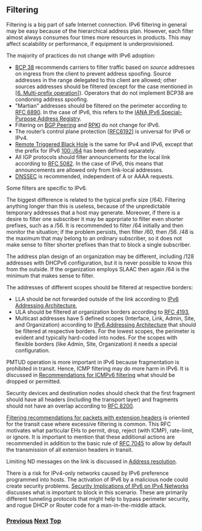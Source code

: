 ## Filtering

Filtering is a big part of safe Internet connection. IPv6 filtering in
general may be easy because of the hierarchical address plan. However,
each filter almost always consumes four times more resources in
products. This may affect scalability or performance, if equipment is
underprovisioned.

The majority of practices do not change with IPv6 adoption:

- [BCP 38](https://www.rfc-editor.org/info/bcp38) recommends carriers to
  filter traffic based on *source* addresses on ingress from the client
  to prevent address spoofing. Source addresses in the range delegated
  to this client are allowed; other sources addresses should be filtered
  (except for the case mentioned in
  \[[6. Multi-prefix operation](../06.%20Management%20and%20Operations/Multi-prefix%20operation.md)\]).
  Operators that do not implement BCP38 are condoning address spoofing.
- "Martian" addresses should be filtered on the perimeter according to
  [RFC 6890](https://www.rfc-editor.org/info/rfc6890). In the case of
  IPv6, this refers to the
  [IANA IPv6 Special-Purpose Address Registry](https://www.iana.org/assignments/iana-ipv6-special-registry/iana-ipv6-special-registry.xhtml).
- Filtering on [BGP Peering](https://www.rfc-editor.org/info/rfc7454)
  and [RPKI](https://www.rfc-editor.org/info/rfc8210) do not change for
  IPv6.
- The router’s control plane protection
  \[[RFC6192](https://www.rfc-editor.org/info/rfc6192)\] is universal
  for IPv6 or IPv4.
- [Remote Triggered Black Hole](https://www.rfc-editor.org/info/rfc5635)
  is the same for IPv4 and IPv6, except that the prefix for IPv6
  [100::/64](https://www.rfc-editor.org/info/rfc6666) has been defined
  separately.
- All IGP protocols should filter announcements for the local link
  according to [RFC 5082](https://www.rfc-editor.org/info/rfc5082). In
  the case of IPv6, this means that announcements are allowed only from
  link-local addresses.
- [DNSSEC](https://www.rfc-editor.org/info/rfc4641) is recommended,
  independent of A or AAAA requests.

Some filters are specific to IPv6.

The biggest difference is related to the typical prefix size (/64).
Filtering anything longer than this is useless, because of the
unpredictable temporary addresses that a host may generate. Moreover, if
there is a desire to filter one subscriber it may be apprpriate to
filter even shorter prefixes, such as a /56. It is recommended to filter
/64 initially and then monitor the situation; if the problem persists,
then filter /60, then /56. /48 is the maximum that may belong to an
ordinary subscriber, so it does not make sense to filter shorter
prefixes than that to block a single subscriber.

The address plan design of an organization may be different, including
/128 addresses with DHCPv6 configuration, but it is never possible to
know this from the outside. If the organization employs SLAAC then again
/64 is the minimum that makes sense to filter.

The addresses of different scopes should be filtered at respective
borders:

- LLA should be not forwarded outside of the link according to
  [IPv6 Addressing Architecture](https://www.rfc-editor.org/info/rfc4291),
- ULA should be filtered at organization borders according to
  [RFC 4193](https://www.rfc-editor.org/info/rfc4193),
- Multicast addresses have 5 defined scopes (Interface, Link, Admin,
  Site, and Organization) according to
  [IPv6 Addressing Architecture](https://www.rfc-editor.org/info/rfc4291)
  that should be filtered at respective borders. For the lowest scopes,
  the perimeter is evident and typically hard-coded into nodes. For the
  scopes with flexible borders (like Admin, Site, Organization) it needs
  a special configuration.

PMTUD operation is more important in IPv6 because fragmentation is
prohibited in transit. Hence, ICMP filtering may do more harm in IPv6.
It is discussed in
[Recommendations for ICMPv6 filtering](https://www.rfc-editor.org/info/rfc4890)
what should be dropped or permitted.

Security devices and destination nodes should check that the first
fragment should have all headers (including the transport layer) and
fragments should not have an overlap according to
[RFC 8200](https://www.rfc-editor.org/info/rfc8200).

[Filtering recommendations for packets with extension headers](https://www.rfc-editor.org/info/rfc9288)
is oriented for the transit case where excessive filtering is common.
This RFC motivates what particular EHs to permit, drop, reject (with
ICMP), rate-limit, or ignore. It is important to mention that these
additional actions are recommended in addition to the basic rule of
[RFC 7045](https://www.rfc-editor.org/info/rfc7045) to allow by default
the transmission of all extension headers in transit.

Limiting ND messages on the link is discussed in
[<ins>Address resolution<ins>](../02.%20IPv6%20Basic%20Technology/Address%20resolution.md).

There is a risk for IPv4-only networks caused by IPv6 preference
programmed into hosts. The activation of IPv6 by a malicious node could
create security problems.
[Security Implications of IPv6 on IPv4 Networks](https://www.rfc-editor.org/info/rfc7123)
discusses what is important to block in this scenario. These are
primarily different tunneling protocols that might help to bypass
perimeter security, and rogue DHCP or Router code for a
man-in-the-middle attack.

<!-- Link lines generated automatically; do not delete -->

### [<ins>Previous</ins>](Layer%202%20considerations.md) [<ins>Next</ins>](Topology%20obfuscation.md) [<ins>Top</ins>](04.%20Security.md)
